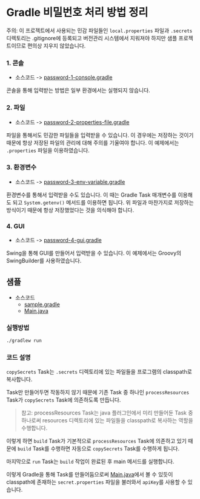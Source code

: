 # Gradle 비밀번호 처리 방법 정리
주의: 이 프로젝트에서 사용되는 민감 파일들인 `local.properties` 파일과 `.secrets` 디렉토리는
.gitignore에 등록되고 버전관리 시스템에서 지워져야 하지만 샘플 프로젝트이므로 편의상 지우지 않았습니다.

### 1. 콘솔
- 소스코드 -> [password-1-console.gradle](./gradle/password-1-console.gradle)

콘솔을 통해 입력받는 방법은 일부 환경에서는 실행되지 않습니다.

### 2. 파일
- 소스코드 -> [password-2-properties-file.gradle](./gradle/password-2-properties-file.gradle)

파일을 통해서도 민감한 파일들을 입력받을 수 있습니다.
이 경우에는 저장하는 것이기 때문에 항상 저장된 파일의 관리에 대해 주의를 기울여야 합니다.
이 예제에서는 `.properties` 파일을 이용하였습니다.

### 3. 환경변수
- 소스코드 -> [password-3-env-variable.gradle](./gradle/password-3-env-variable.gradle)

환경변수를 통해서 입력받을 수도 있습니다. 
이 때는 Gradle Task 매개변수를 이용해도 되고 `System.getenv()` 메서드를 이용하면 됩니다.
위 파일과 마찬가지로 저장하는 방식이기 때문에 항상 저장했었다는 것을 의식해야 합니다.    

### 4. GUI
- 소스코드 -> [password-4-gui.gradle](./gradle/password-4-gui.gradle)

Swing을 통해 GUI를 만들어서 입력받을 수 있습니다.
이 예제에서는 Groovy의 SwingBuilder를 사용하였습니다.

## 샘플
- 소스코드 
    - [sample.gradle](./gradle/sample.gradle)
    - [Main.java](./src/main/java/com/github/galcyurio/Main.java)
    
### 실행방법
```bash
./gradlew run
```

### 코드 설명
`copySecrets` Task는 `.secrets` 디렉토리에 있는 파일들을 프로그램의 classpath로 복사합니다.

Task만 만들어두면 작동하지 않기 때문에 기존 Task 중 하나인
`processResources` Task가 `copySecrets` Task에 의존하도록 만듭니다.

> 참고: processResources Task는 java 플러그인에서 미리 만들어둔 Task 중 하나로써 
resources 디렉토리에 있는 파일들을 classpath로 복사하는 역할을 수행합니다.

이렇게 하면 `build` Task가 기본적으로 `processResources` Task에 의존하고 있기 때문에 
`build` Task를 수행하면 자동으로 `copySecrets` Task를 수행하게 됩니다.  
 
마지막으로 `run` Task는 `build` 작업이 완료된 후 main 메서드를 실행합니다.

이렇게 Gradle을 통해 Task를 만들어둠으로써 [Main.java](./src/main/java/com/github/galcyurio/Main.java)에서 
볼 수 있듯이 classpath에 존재하는 `secret.properties` 파일을 불러와서 `apiKey`를 사용할 수 있습니다.
